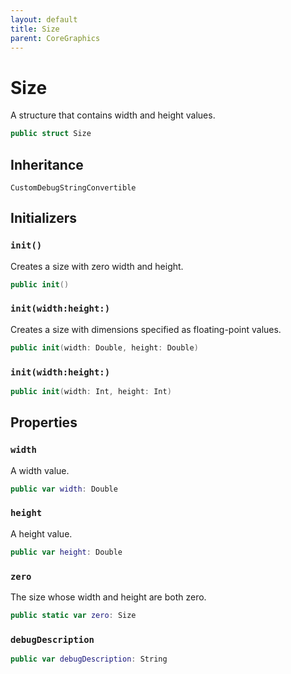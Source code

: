 ```yaml
---
layout: default
title: Size
parent: CoreGraphics
---
```

# Size

A structure that contains width and height values.

``` swift
public struct Size 
```

## Inheritance

`CustomDebugStringConvertible`

## Initializers

### `init()`

Creates a size with zero width and height.

``` swift
public init() 
```

### `init(width:height:)`

Creates a size with dimensions specified as floating-point values.

``` swift
public init(width: Double, height: Double) 
```

### `init(width:height:)`

``` swift
public init(width: Int, height: Int) 
```

## Properties

### `width`

A width value.

``` swift
public var width: Double
```

### `height`

A height value.

``` swift
public var height: Double
```

### `zero`

The size whose width and height are both zero.

``` swift
public static var zero: Size 
```

### `debugDescription`

``` swift
public var debugDescription: String 
```
